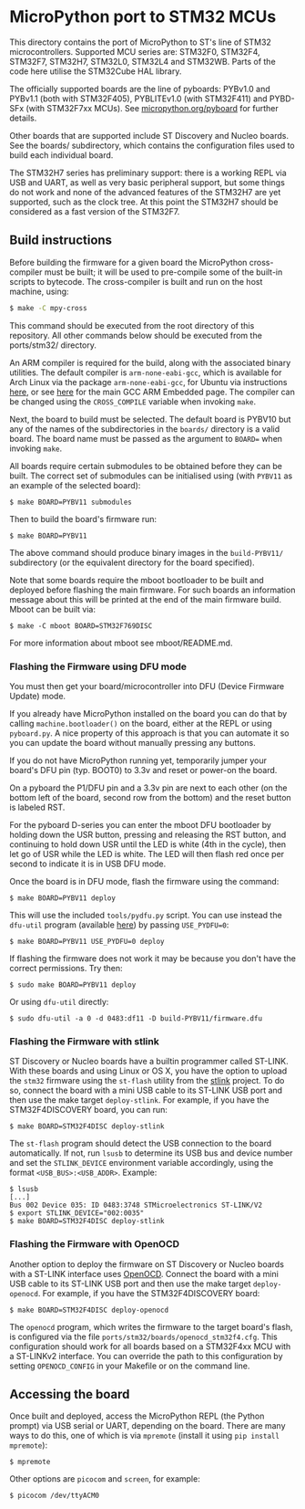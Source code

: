 MicroPython port to STM32 MCUs
==============================

This directory contains the port of MicroPython to ST's line of STM32
microcontrollers.  Supported MCU series are: STM32F0, STM32F4, STM32F7,
STM32H7, STM32L0, STM32L4 and STM32WB.  Parts of the code here utilise the
STM32Cube HAL library.

The officially supported boards are the line of pyboards: PYBv1.0 and PYBv1.1
(both with STM32F405), PYBLITEv1.0 (with STM32F411) and PYBD-SFx (with
STM32F7xx MCUs).  See
[micropython.org/pyboard](http://www.micropython.org/pyboard/) for further
details.

Other boards that are supported include ST Discovery and Nucleo boards.
See the boards/ subdirectory, which contains the configuration files used
to build each individual board.

The STM32H7 series has preliminary support: there is a working REPL via
USB and UART, as well as very basic peripheral support, but some things do
not work and none of the advanced features of the STM32H7 are yet supported,
such as the clock tree.  At this point the STM32H7 should be considered as a
fast version of the STM32F7.

Build instructions
------------------

Before building the firmware for a given board the MicroPython cross-compiler
must be built; it will be used to pre-compile some of the built-in scripts to
bytecode.  The cross-compiler is built and run on the host machine, using:
```bash
$ make -C mpy-cross
```
This command should be executed from the root directory of this repository.
All other commands below should be executed from the ports/stm32/ directory.

An ARM compiler is required for the build, along with the associated binary
utilities.  The default compiler is `arm-none-eabi-gcc`, which is available for
Arch Linux via the package `arm-none-eabi-gcc`, for Ubuntu via instructions
[here](https://launchpad.net/~team-gcc-arm-embedded/+archive/ubuntu/ppa), or
see [here](https://launchpad.net/gcc-arm-embedded) for the main GCC ARM
Embedded page.  The compiler can be changed using the `CROSS_COMPILE` variable
when invoking `make`.

Next, the board to build must be selected.  The default board is PYBV10 but any
of the names of the subdirectories in the `boards/` directory is a valid board.
The board name must be passed as the argument to `BOARD=` when invoking `make`.

All boards require certain submodules to be obtained before they can be built.
The correct set of submodules can be initialised using (with `PYBV11` as an
example of the selected board):

    $ make BOARD=PYBV11 submodules

Then to build the board's firmware run:

    $ make BOARD=PYBV11

The above command should produce binary images in the `build-PYBV11/`
subdirectory (or the equivalent directory for the board specified).

Note that some boards require the mboot bootloader to be built and deployed
before flashing the main firmware.  For such boards an information message
about this will be printed at the end of the main firmware build.  Mboot
can be built via:

    $ make -C mboot BOARD=STM32F769DISC

For more information about mboot see mboot/README.md.


### Flashing the Firmware using DFU mode

You must then get your board/microcontroller into DFU (Device Firmware
Update) mode.

If you already have MicroPython installed on the board you can do that by
calling `machine.bootloader()` on the board, either at the REPL or using
`pyboard.py`. A nice property of this approach is that you can automate it
so you can update the board without manually pressing any buttons.

If you do not have MicroPython running yet, temporarily jumper your board's
DFU pin (typ. BOOT0) to 3.3v and reset or power-on the board.

On a pyboard the P1/DFU pin and a 3.3v pin are next to each other (on the
bottom left of the board, second row from the bottom) and the reset button
is labeled RST.

For the pyboard D-series you can enter the mboot DFU bootloader by holding down
the USR button, pressing and releasing the RST button, and continuing to hold
down USR until the LED is white (4th in the cycle), then let go of USR while
the LED is white. The LED will then flash red once per second to indicate it
is in USB DFU mode.

Once the board is in DFU mode, flash the firmware using the command:

    $ make BOARD=PYBV11 deploy

This will use the included `tools/pydfu.py` script.  You can use instead the
`dfu-util` program (available [here](http://dfu-util.sourceforge.net/)) by
passing `USE_PYDFU=0`:

    $ make BOARD=PYBV11 USE_PYDFU=0 deploy

If flashing the firmware does not work it may be because you don't have the
correct permissions.  Try then:

    $ sudo make BOARD=PYBV11 deploy

Or using `dfu-util` directly:

    $ sudo dfu-util -a 0 -d 0483:df11 -D build-PYBV11/firmware.dfu


### Flashing the Firmware with stlink

ST Discovery or Nucleo boards have a builtin programmer called ST-LINK. With
these boards and using Linux or OS X, you have the option to upload the
`stm32` firmware using the `st-flash` utility from the
[stlink](https://github.com/texane/stlink) project. To do so, connect the board
with a mini USB cable to its ST-LINK USB port and then use the make target
`deploy-stlink`. For example, if you have the STM32F4DISCOVERY board, you can
run:

    $ make BOARD=STM32F4DISC deploy-stlink

The `st-flash` program should detect the USB connection to the board
automatically. If not, run `lsusb` to determine its USB bus and device number
and set the `STLINK_DEVICE` environment variable accordingly, using the format
`<USB_BUS>:<USB_ADDR>`. Example:

    $ lsusb
    [...]
    Bus 002 Device 035: ID 0483:3748 STMicroelectronics ST-LINK/V2
    $ export STLINK_DEVICE="002:0035"
    $ make BOARD=STM32F4DISC deploy-stlink


### Flashing the Firmware with OpenOCD

Another option to deploy the firmware on ST Discovery or Nucleo boards with a
ST-LINK interface uses [OpenOCD](http://openocd.org/). Connect the board with
a mini USB cable to its ST-LINK USB port and then use the make target
`deploy-openocd`. For example, if you have the STM32F4DISCOVERY board:

    $ make BOARD=STM32F4DISC deploy-openocd

The `openocd` program, which writes the firmware to the target board's flash,
is configured via the file `ports/stm32/boards/openocd_stm32f4.cfg`. This
configuration should work for all boards based on a STM32F4xx MCU with a
ST-LINKv2 interface. You can override the path to this configuration by setting
`OPENOCD_CONFIG` in your Makefile or on the command line.

Accessing the board
-------------------

Once built and deployed, access the MicroPython REPL (the Python prompt) via USB
serial or UART, depending on the board.  There are many ways to do this, one of
which is via `mpremote` (install it using `pip install mpremote`):

    $ mpremote

Other options are `picocom` and `screen`, for example:

    $ picocom /dev/ttyACM0
